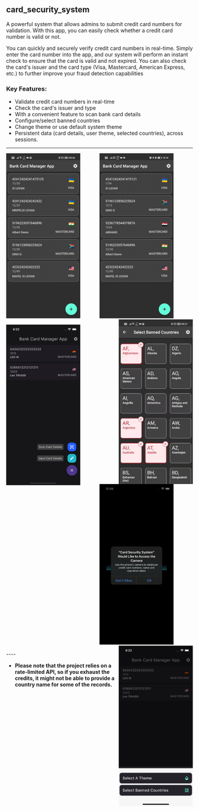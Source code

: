 ## card_security_system

A powerful system that allows admins to submit credit card numbers for validation. With this app, you can easily check whether a credit card number is valid or not.

You can quickly and securely verify credit card numbers in real-time. Simply enter the card number into the app, and our system will perform an instant check to ensure that the card is valid and not expired. You can also check the card's issuer and the card type (Visa, Mastercard, American Express, etc.) to further improve your fraud detection capabilities

### Key Features:

- Validate credit card numbers in real-time
- Check the card's issuer and type
- With a convenient feature to scan bank card details
- Configure/select banned countries
- Change theme or use default system theme
- Persistent data (card details, user theme, selected countries), across sessions.

---

<p align="center">
    <img width="200" src="./assets/swipe-delete-update.gif" align="left">
    <img width="200" src="./assets/change-theme.gif">
    <img width="200" src="./assets/select-banned-countriers.gif" align="right">

</p>
<p align="center">
      <img width="200"src="./assets/more-options.png"  align="left">
      <img width="200" src="./assets/use_camera.png">
      <img width="200" src="./assets/settings.png" align="right">
</p>
----


- **Please note that the project relies on a rate-limited API, so if you exhaust the credits, it might not be able to provide a country name for some of the records.**
